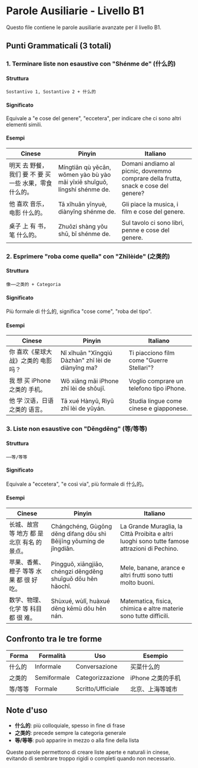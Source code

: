 # Parole Ausiliarie - Livello B1

Questo file contiene le parole ausiliarie avanzate per il livello B1.

## Punti Grammaticali (3 totali)

### 1. Terminare liste non esaustive con "Shénme de" (什么的)

#### Struttura

```text
Sostantivo 1, Sostantivo 2 + 什么的
```

#### Significato

Equivale a "e cose del genere", "eccetera", per indicare che ci sono altri elementi simili.

#### Esempi

| Cinese | Pinyin | Italiano |
| -------- | -------- | ---------- |
| 明天 去 野餐，我们 要 不 要 买 一些 水果，零食 什么的。 | Míngtiān qù yěcān, wǒmen yào bù yào mǎi yīxiē shuǐguǒ, língshí shénme de. | Domani andiamo al picnic, dovremmo comprare della frutta, snack e cose del genere? |
| 他 喜欢 音乐，电影 什么的。 | Tā xǐhuān yīnyuè, diànyǐng shénme de. | Gli piace la musica, i film e cose del genere. |
| 桌子 上 有 书，笔 什么的。 | Zhuōzi shàng yǒu shū, bǐ shénme de. | Sul tavolo ci sono libri, penne e cose del genere. |

### 2. Esprimere "roba come quella" con "Zhīlèide" (之类的)

#### Struttura

```text
像⋯⋯之类的 + Categoria
```

#### Significato

Più formale di 什么的, significa "cose come", "roba del tipo".

#### Esempi

| Cinese | Pinyin | Italiano |
| -------- | -------- | ---------- |
| 你 喜欢《星球大战》之类的 电影 吗？ | Nǐ xǐhuān "Xīngqiú Dàzhàn" zhī lèi de diànyǐng ma? | Ti piacciono film come "Guerre Stellari"? |
| 我 想 买 iPhone 之类的 手机。 | Wǒ xiǎng mǎi iPhone zhī lèi de shǒujī. | Voglio comprare un telefono tipo iPhone. |
| 他 学 汉语，日语 之类的 语言。 | Tā xué Hànyǔ, Rìyǔ zhī lèi de yǔyán. | Studia lingue come cinese e giapponese. |

### 3. Liste non esaustive con "Děngděng" (等/等等)

#### Struttura

```text
⋯⋯等/等等
```

#### Significato

Equivale a "eccetera", "e così via", più formale di 什么的。

#### Esempi

| Cinese | Pinyin | Italiano |
| -------- | -------- | ---------- |
| 长城、故宫 等 地方 都 是 北京 有名 的 景点。 | Chángchéng, Gùgōng děng dìfang dōu shì Běijīng yǒumíng de jǐngdiǎn. | La Grande Muraglia, la Città Proibita e altri luoghi sono tutte famose attrazioni di Pechino. |
| 苹果、香蕉、橙子 等等 水果 都 很 好吃。 | Píngguǒ, xiāngjiāo, chéngzi děngděng shuǐguǒ dōu hěn hǎochī. | Mele, banane, arance e altri frutti sono tutti molto buoni. |
| 数学、物理、化学 等 科目 都 很 难。 | Shùxué, wùlǐ, huàxué děng kēmù dōu hěn nán. | Matematica, fisica, chimica e altre materie sono tutte difficili. |

## Confronto tra le tre forme

| Forma | Formalità | Uso | Esempio |
| ------- | ----------- | ----- | --------- |
| 什么的 | Informale | Conversazione | 买菜什么的 |
| 之类的 | Semiformale | Categorizzazione | iPhone 之类的手机 |
| 等/等等 | Formale | Scritto/Ufficiale | 北京、上海等城市 |

## Note d'uso

- **什么的**: più colloquiale, spesso in fine di frase
- **之类的**: precede sempre la categoria generale
- **等/等等**: può apparire in mezzo o alla fine della lista

Queste parole permettono di creare liste aperte e naturali in cinese, evitando di sembrare troppo rigidi o completi quando non necessario.

